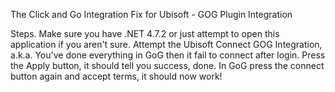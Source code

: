 The Click and Go Integration Fix for Ubisoft - GOG Plugin Integration

Steps.
Make sure you have .NET 4.7.2 or just attempt to open this application if you aren't sure.
Attempt the Ubisoft Connect GOG Integration, a.k.a. You've done everything in GoG then it fail to connect after login.
Press the Apply button, it should tell you success, done.
In GoG press the connect button again and accept terms, it should now work!

